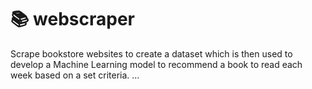 # 📚 webscraper

Scrape bookstore websites to create a dataset which is then used to develop a Machine Learning model to recommend a book to read each week based on a set criteria.
...

